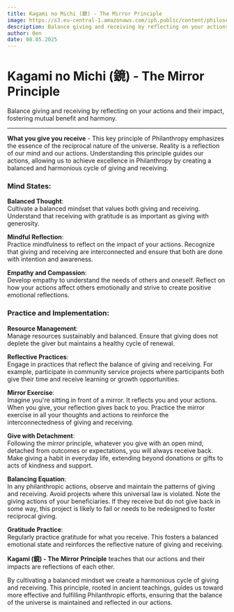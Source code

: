 ```yaml
---
title: Kagami no Michi (鏡) - The Mirror Principle
image: https://s3.eu-central-1.amazonaws.com/iph.public/content/philosophy/2c189a22-1198-4204-860d-c7fd73795279.png
description: Balance giving and receiving by reflecting on your actions and their impact, fostering mutual benefit and harmony.
author: 0en
date: 08.05.2025
---
```


# Kagami no Michi (鏡) - The Mirror Principle

Balance giving and receiving by reflecting on your actions and their impact, fostering mutual benefit and harmony.

---

**What you give you receive** - This key principle of Philanthropy emphasizes the essence of the reciprocal nature of the universe. Reality is a reflection of our mind and our actions. Understanding this principle guides our actions, allowing us to achieve excellence in Philanthropy by creating a balanced and harmonious cycle of giving and receiving.

### Mind States:

**Balanced Thought**:  
Cultivate a balanced mindset that values both giving and receiving. Understand that receiving with gratitude is as important as giving with generosity.

**Mindful Reflection**:  
Practice mindfulness to reflect on the impact of your actions. Recognize that giving and receiving are interconnected and ensure that both are done with intention and awareness.

**Empathy and Compassion**:  
Develop empathy to understand the needs of others and oneself. Reflect on how your actions affect others emotionally and strive to create positive emotional reflections.

### Practice and Implementation:

**Resource Management**:  
Manage resources sustainably and balanced. Ensure that giving does not deplete the giver but maintains a healthy cycle of renewal.

**Reflective Practices**:  
Engage in practices that reflect the balance of giving and receiving. For example, participate in community service projects where participants both give their time and receive learning or growth opportunities.

**Mirror Exercise**:  
Imagine you're sitting in front of a mirror. It reflects you and your actions. When you give, your reflection gives back to you. Practice the mirror exercise in all your thoughts and actions to reinforce the interconnectedness of giving and receiving.

**Give with Detachment**:  
Following the mirror principle, whatever you give with an open mind, detached from outcomes or expectations, you will always receive back. Make giving a habit in everyday life, extending beyond donations or gifts to acts of kindness and support.

**Balancing Equation**:  
In any philanthropic actions, observe and maintain the patterns of giving and receiving. Avoid projects where this universal law is violated. Note the giving actions of your beneficiaries. If they receive but do not give back in some way, this project is likely to fail or needs to be redesigned to foster reciprocal giving.

**Gratitude Practice**:  
Regularly practice gratitude for what you receive. This fosters a balanced emotional state and reinforces the reflective nature of giving and receiving.

**Kagami (鏡) - The Mirror Principle** teaches that our actions and their impacts are reflections of each other.

By cultivating a balanced mindset we create a harmonious cycle of giving and receiving. This principle, rooted in ancient teachings, guides us toward more effective and fulfilling Philanthropic efforts, ensuring that the balance of the universe is maintained and reflected in our actions.
